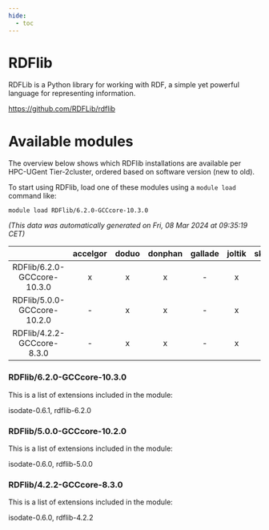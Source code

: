```yaml
---
hide:
  - toc
---
```


RDFlib
======


RDFLib is a Python library for working with RDF, a simple yet powerful language for representing information.

https://github.com/RDFLib/rdflib
# Available modules


The overview below shows which RDFlib installations are available per HPC-UGent Tier-2cluster, ordered based on software version (new to old).

To start using RDFlib, load one of these modules using a `module load` command like:

```shell
module load RDFlib/6.2.0-GCCcore-10.3.0
```

*(This data was automatically generated on Fri, 08 Mar 2024 at 09:35:19 CET)*  

| |accelgor|doduo|donphan|gallade|joltik|skitty|
| :---: | :---: | :---: | :---: | :---: | :---: | :---: |
|RDFlib/6.2.0-GCCcore-10.3.0|x|x|x|-|x|x|
|RDFlib/5.0.0-GCCcore-10.2.0|-|x|x|-|x|x|
|RDFlib/4.2.2-GCCcore-8.3.0|-|x|x|-|x|x|


### RDFlib/6.2.0-GCCcore-10.3.0

This is a list of extensions included in the module:

isodate-0.6.1, rdflib-6.2.0

### RDFlib/5.0.0-GCCcore-10.2.0

This is a list of extensions included in the module:

isodate-0.6.0, rdflib-5.0.0

### RDFlib/4.2.2-GCCcore-8.3.0

This is a list of extensions included in the module:

isodate-0.6.0, rdflib-4.2.2